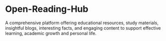 # Open-Reading-Hub
A comprehensive platform offering educational resources, study materials, insightful blogs, interesting facts, and engaging content to support effective learning, academic growth and personal life.
